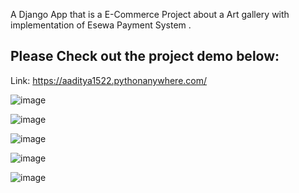 A Django App that is a E-Commerce Project about a Art gallery with implementation of Esewa Payment System . 
<br><h2>Please Check out the project demo below: </h2>

Link: https://aaditya1522.pythonanywhere.com/

![image](https://github.com/user-attachments/assets/ae62d670-4625-42c6-b7f9-53558b408397)

![image](https://github.com/user-attachments/assets/f7480b61-f02c-41f7-b46d-7692896344fd)

![image](https://github.com/user-attachments/assets/7310a2ad-4036-40a5-9a1e-1314195bf041)

![image](https://github.com/user-attachments/assets/3512abaf-c31b-4beb-aa99-f7063539162e)

![image](https://github.com/user-attachments/assets/551faa54-792e-4f83-86fe-662bd15a0c08)
